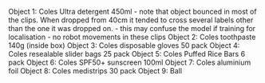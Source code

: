 Object 1: Coles Ultra detergent 450ml 
    - note that object bounced in most of the clips. When dropped from 40cm it tended to cross several labels other than the one it was dropped on.
    - this may confuse the model if training for localisation
    - no robot movements in these clips
Object 2: Coles toothpaste 140g (inside box)
Object 3: Coles disposable gloves 50 pack 
Object 4: Coles resealable slider bags 25 pack
Object 5: Coles Puffed Rice Bars 6 pack 
Object 6: Coles SPF50+ sunscreen 100ml
Object 7: Coles aluminium foil
Object 8: Coles medistrips 30 pack 
Object 9: Ball

